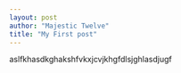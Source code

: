 ```yaml
---
layout: post
author: "Majestic Twelve"
title: "My First post"
---
```


aslfkhasdkghakshfvkxjcvjkhgfdlsjghlasdjugf